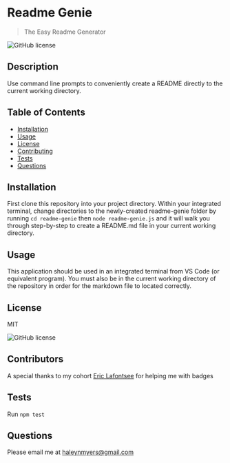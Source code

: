 
# Readme Genie
>The Easy Readme Generator

![GitHub license](https://img.shields.io/badge/license-MIT-blue.svg)

## Description
Use command line prompts to conveniently create a README directly to the current working directory.

## Table of Contents
* [Installation](#installation)
* [Usage](#usage)
* [License](#license)
* [Contributing](#contributing)
* [Tests](#tests)
* [Questions](#questions)

## Installation
First clone this repository into your project directory.
Within your integrated terminal, change directories to the newly-created readme-genie folder by running 
`cd readme-genie` then 
`node readme-genie.js`
and it will walk you through step-by-step to create a README.md file in your current working directory.


## Usage
This application should be used in an integrated terminal from VS Code (or equivalent program). You must also be in the current working directory of the repository in order for the markdown file to located correctly.

## License
MIT

![GitHub license](https://img.shields.io/badge/license-MIT-blue.svg)


## Contributors
A special thanks to my cohort [Eric Lafontsee](https://github.com/ericlafontsee) for helping me with badges

## Tests
Run `npm test`

## Questions
Please email me at haleynmyers@gmail.com

